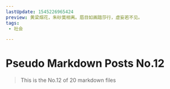 ```yaml
---
lastUpdate: 1545226965424
preview: 黄梁烟花，朱砂莫相离。眉目如画踏莎行，虚妄若不见。
tags:
 - 社会

---
```


# Pseudo Markdown Posts No.12
> This is the No.12 of 20 markdown files